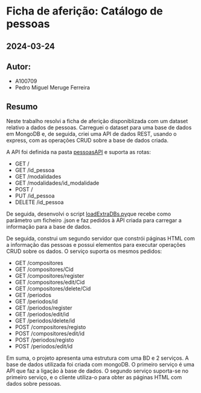 # Ficha de aferição: Catálogo de pessoas
## 2024-03-24

## Autor:
- A100709
- Pedro Miguel Meruge Ferreira

## Resumo
Neste trabalho resolvi a ficha de aferição disponiblizada com um dataset relativo a dados de pessoas. Carreguei o dataset para uma base de dados em MongoDB e, de seguida, criei uma API de dados REST, usando o express, com as operações CRUD sobre a base de dados criada. 

A API foi definida na pasta [pessoasAPI](pessoasAPI/) e suporta as rotas:
- GET /
- GET /id_pessoa
- GET /modalidades
- GET /modalidades/id_modalidade
- POST /
- PUT /id_pessoa
- DELETE /id_pessoa

De seguida, desenvolvi o script [loadExtraDBs.py](requestScript/loadExtraDBs.py)que recebe como parâmetro um ficheiro .json e faz pedidos à API criada para carregar a informação para a base de dados.

De seguida, construi um segundo servidor que constrói páginas HTML com a informação das pessoas e possui elementos para executar operações CRUD sobre os dados.
O serviço suporta os mesmos pedidos:
- GET /compositores
- GET /compositores/Cid
- GET /compositores/register
- GET /compositores/edit/Cid
- GET /compositores/delete/Cid
- GET /periodos
- GET /periodos/id
- GET /periodos/register
- GET /periodos/edit/id
- GET /periodos/delete/id
- POST /compositores/registo
- POST /compositores/edit/id
- POST /periodos/registo
- POST /periodos/edit/id


Em suma, o projeto apresenta uma estrutura com uma BD e 2 serviços. A base de dados utilizada foi criada com mongoDB. O primeiro serviço é uma API que faz a ligação à base de dados. O segundo serviço suporta-se no primeiro serviço, e o cliente utiliza-o para obter as páginas HTML com dados sobre pessoas.